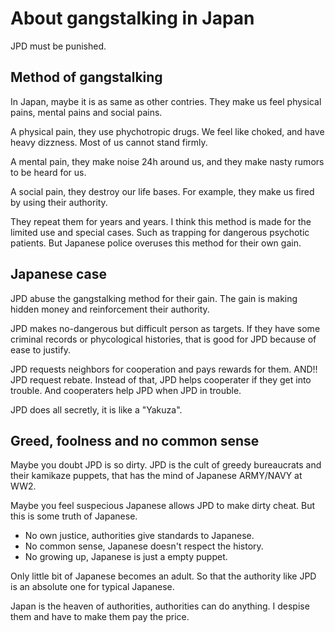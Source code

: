 # About gangstalking in Japan

JPD must be punished.

## Method of gangstalking

In Japan, maybe it is as same as other contries.
They make us feel physical pains, mental pains and social pains.

A physical pain, they use phychotropic drugs.
We feel like choked, and have heavy dizzness.
Most of us cannot stand firmly.

A mental pain, they make noise 24h around us,
and they make nasty rumors to be heard for us.

A social pain, they destroy our life bases.
For example, they make us fired by using their authority.

They repeat them for years and years.
I think this method is made for the limited use and special cases.
Such as trapping for dangerous psychotic patients.
But Japanese police overuses this method for their own gain.

## Japanese case

JPD abuse the gangstalking method for their gain.
The gain is making hidden money and  reinforcement their authority.

JPD makes no-dangerous but difficult person as targets.
If they have some criminal records or phycological histories,
that is good for JPD because of ease to justify.

JPD requests neighbors for cooperation and pays rewards for them.
AND!! JPD request rebate. 
Instead of that, JPD helps cooperater if they get into trouble.
And cooperaters help JPD when JPD in trouble.

JPD does all secretly, it is like a "Yakuza".

## Greed, foolness and no common sense

Maybe you doubt JPD is so dirty.
JPD is the cult of greedy bureaucrats and their kamikaze puppets, 
that has the mind of Japanese ARMY/NAVY at WW2.

Maybe you feel suspecious Japanese allows JPD to make dirty cheat.
But this is some truth of Japanese.

- No own justice, authorities give standards to Japanese.
- No common sense, Japanese doesn't respect the history.
- No growing up, Japanese is just a empty puppet.

Only little bit of Japanese becomes an adult.
So that the authority like JPD is an absolute one for typical Japanese.

Japan is the heaven of authorities, authorities can do anything.
I despise them and have to make them pay the price.
